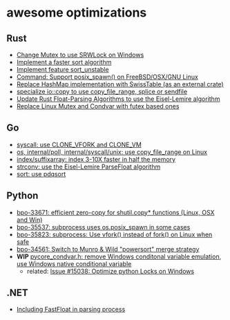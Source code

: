 # awesome optimizations

## Rust

- [Change Mutex to use SRWLock on Windows](https://github.com/rust-lang/rust/pull/20367)
- [Implement a faster sort algorithm](https://github.com/rust-lang/rust/pull/38192)
- [Implement feature sort_unstable](https://github.com/rust-lang/rust/pull/40601)
- [Command: Support posix_spawn() on FreeBSD/OSX/GNU Linux](https://github.com/rust-lang/rust/pull/48624)
- [Replace HashMap implementation with SwissTable (as an external crate)](https://github.com/rust-lang/rust/pull/58623)
- [specialize io::copy to use copy_file_range, splice or sendfile](https://github.com/rust-lang/rust/pull/75272)
- [Update Rust Float-Parsing Algorithms to use the Eisel-Lemire algorithm](https://github.com/rust-lang/rust/pull/86761)
- [Replace Linux Mutex and Condvar with futex based ones](https://github.com/rust-lang/rust/pull/95035)

## Go

- [syscall: use CLONE_VFORK and CLONE_VM](https://github.com/golang/go/commit/9e6b79a5dfb2f6fe4301ced956419a0da83bd025)
- [os, internal/poll, internal/syscall/unix: use copy_file_range on Linux](https://github.com/golang/go/commit/7be3f09deb2dc1d57cfc18b18e12192be3544794)
- [index/suffixarray: index 3-10X faster in half the memory](https://github.com/golang/go/commit/6ca324f2837db696dff8e7d7342280dd5cdf6bca)
- [strconv: use the Eisel-Lemire ParseFloat algorithm](https://github.com/golang/go/commit/a2eb53c571607bb0e64cb2996ca2bd402ad6e347)
- [sort: use pdqsort](https://github.com/golang/go/commit/72e77a7f41bbf45d466119444307fd3ae996e257)

## Python

- [bpo-33671: efficient zero-copy for shutil.copy* functions (Linux, OSX and Win)](https://github.com/python/cpython/pull/7160)
- [bpo-35537: subprocess uses os.posix_spawn in some cases](https://github.com/python/cpython/pull/11452)
- [bpo-35823: subprocess: Use vfork() instead of fork() on Linux when safe](https://github.com/python/cpython/pull/11671)
- [bpo-34561: Switch to Munro & Wild "powersort" merge strategy](https://github.com/python/cpython/pull/28108)
- **WIP** [pycore_condvar.h: remove Windows conditonal variable emulation, use Windows native conditional variable](https://github.com/python/cpython/issues/89464)
  - related: [Issue #15038: Optimize python Locks on Windows](https://github.com/python/cpython/commit/e75ff35af2b6c85d48c68b95f295aeac7396b162)

## .NET

- [Including FastFloat in parsing process](https://github.com/dotnet/runtime/pull/62301)
